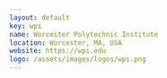```yaml
---
layout: default
key: wpi
name: Worcester Polytechnic Institute
location: Worcester, MA, USA
website: https://wpi.edu
logo: /assets/images/logos/wpi.png
---
```

